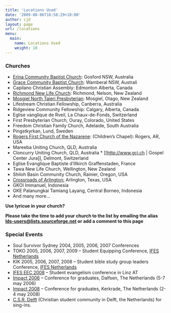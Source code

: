 ```yaml
---
title: 'Locations Used'
date: '2009-08-06T16:58:29+10:00'
author: cjd
layout: page
url: /locations
menu:
  main:
    name: Locations Used
    weight: 10
---
```


### Churches

- [Erina Community Baptist Church](http://www.erinabap.org.au/): Gosford NSW, Australia
- [Grace Community Baptist Church](http://www.gracecbc.com/): Wamberal NSW, Australi
- Capilano Christian Assembly: Edmonton Alberta, Canada
- [Richmond New Life Church](http://www.richmondnewlife.org.nz): Richmond, Nelson, New Zealand
- [Mosgiel North Taieri Presbyterian](http://www.mosgielchurch.org.nz): Mosgiel, Otago, New Zealand
- Lifestream Christian Fellowship, Canberra, Australia
- Ridgeview Community Fellowship: Calgary, Alberta, Canada
- Eglise vanglique de Rveil, La Chaux-de-Fonds, Switzerland
- First Presbyterian Church, Ouray, Colorado, United States
- Freedom Christian Family Church, Adelaide, South Australia
- Pingstkyrkan, Lund, Sweden
- [Rogers First Church of the Nazarene](http://www.rogersfirst.com/): (Children’s Chapel): Rogers, AR, USA
- Mareeba Uniting Church, QLD, Australia
- Cloncurry Uniting Church, QLD, Australia \* \[\[http://www.gcj.ch | Gospel Center Jura\]\], Delmont, Switzerland
- Eglise Evanglique Baptiste d’Illkirch Graffenstaden, France
- Tawa New Life Church, Wellington, New Zealand
- Shiloh Basin Community Church, Rainier, Oregon, USA
- [Crossroads of Arlington:](http://www.crossroadsofarlington.org) Arlington, Texas, USA
- GKOI Immanuel, Indonesia
- GKE Palanungkai Tamiang Layang, Central Borneo, Indonesia
- And many more…

**Use lyricue in your church?**

**Please take the time to add your church to the list by emailing the alias <lds-users@lists.sourceforge.net> or add a comment to this page**

### Special Events

- Soul Survivor Sydney 2004, 2005, 2006, 2007 Conferences
- TOKO 2005, 2006, 2007, 2009 – Student Equipping Conference, [IFES Netherlands](http://www.ifes.nl/)
- KIK 2005, 2006, 2007, 2008 – Student bible study group leaders Conference, [IFES Netherlands](http://www.ifes.nl/)
- [IFES EEC 2008](http://www.becauseoflove.at) – Student evangelism conference in Linz AT
- [Impact 2006](http://www.impactnetwerk.nl) – Conference for graduates, Dalfsen, The Netherlands (5-7 may 2006)
- [Impact 2008](http://www.impactnetwerk.nl) – Conference for graduates, Kerkrade, The Netherlands (2-4 may 2008)
- [C.S.R. Delft](http://www.csrdelft.nl) (Christian student community in Delft, the Netherlands) for sing-ins.
